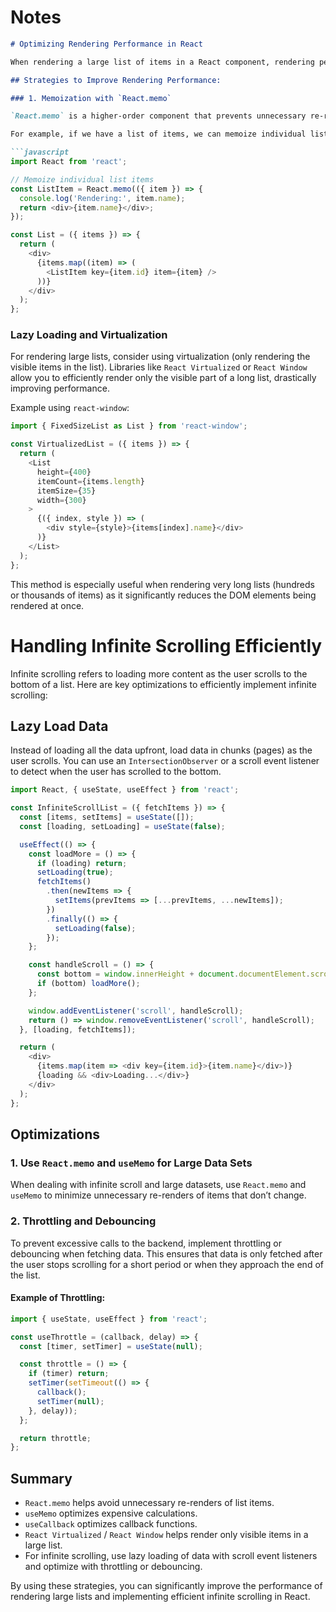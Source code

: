 # Notes

```markdown
# Optimizing Rendering Performance in React

When rendering a large list of items in a React component, rendering performance can degrade significantly as the list grows. To optimize this, we can use several React features to reduce unnecessary re-renders and improve efficiency.

## Strategies to Improve Rendering Performance:

### 1. Memoization with `React.memo`

`React.memo` is a higher-order component that prevents unnecessary re-renders by memoizing the result of a component. It only re-renders the component if its props change.

For example, if we have a list of items, we can memoize individual list items to prevent re-rendering of items that haven't changed:

```javascript
import React from 'react';

// Memoize individual list items
const ListItem = React.memo(({ item }) => {
  console.log('Rendering:', item.name);
  return <div>{item.name}</div>;
});

const List = ({ items }) => {
  return (
    <div>
      {items.map((item) => (
        <ListItem key={item.id} item={item} />
      ))}
    </div>
  );
};
```

### Lazy Loading and Virtualization

For rendering large lists, consider using virtualization (only rendering the visible items in the list). Libraries like `React Virtualized` or `React Window` allow you to efficiently render only the visible part of a long list, drastically improving performance.

Example using `react-window`:

```javascript
import { FixedSizeList as List } from 'react-window';

const VirtualizedList = ({ items }) => {
  return (
    <List
      height={400}
      itemCount={items.length}
      itemSize={35}
      width={300}
    >
      {({ index, style }) => (
        <div style={style}>{items[index].name}</div>
      )}
    </List>
  );
};
```

This method is especially useful when rendering very long lists (hundreds or thousands of items) as it significantly reduces the DOM elements being rendered at once.

# Handling Infinite Scrolling Efficiently

Infinite scrolling refers to loading more content as the user scrolls to the bottom of a list. Here are key optimizations to efficiently implement infinite scrolling:

## Lazy Load Data
Instead of loading all the data upfront, load data in chunks (pages) as the user scrolls. You can use an `IntersectionObserver` or a scroll event listener to detect when the user has scrolled to the bottom.

```javascript
import React, { useState, useEffect } from 'react';

const InfiniteScrollList = ({ fetchItems }) => {
  const [items, setItems] = useState([]);
  const [loading, setLoading] = useState(false);

  useEffect(() => {
    const loadMore = () => {
      if (loading) return;
      setLoading(true);
      fetchItems()
        .then(newItems => {
          setItems(prevItems => [...prevItems, ...newItems]);
        })
        .finally(() => {
          setLoading(false);
        });
    };

    const handleScroll = () => {
      const bottom = window.innerHeight + document.documentElement.scrollTop === document.documentElement.offsetHeight;
      if (bottom) loadMore();
    };

    window.addEventListener('scroll', handleScroll);
    return () => window.removeEventListener('scroll', handleScroll);
  }, [loading, fetchItems]);

  return (
    <div>
      {items.map(item => <div key={item.id}>{item.name}</div>)}
      {loading && <div>Loading...</div>}
    </div>
  );
};
```

## Optimizations

### 1. Use `React.memo` and `useMemo` for Large Data Sets
When dealing with infinite scroll and large datasets, use `React.memo` and `useMemo` to minimize unnecessary re-renders of items that don’t change.

### 2. Throttling and Debouncing
To prevent excessive calls to the backend, implement throttling or debouncing when fetching data. This ensures that data is only fetched after the user stops scrolling for a short period or when they approach the end of the list.

#### Example of Throttling:
```javascript
import { useState, useEffect } from 'react';

const useThrottle = (callback, delay) => {
  const [timer, setTimer] = useState(null);

  const throttle = () => {
    if (timer) return;
    setTimer(setTimeout(() => {
      callback();
      setTimer(null);
    }, delay));
  };

  return throttle;
};
```

## Summary
- `React.memo` helps avoid unnecessary re-renders of list items.
- `useMemo` optimizes expensive calculations.
- `useCallback` optimizes callback functions.
- `React Virtualized` / `React Window` helps render only visible items in a large list.
- For infinite scrolling, use lazy loading of data with scroll event listeners and optimize with throttling or debouncing.

By using these strategies, you can significantly improve the performance of rendering large lists and implementing efficient infinite scrolling in React.





